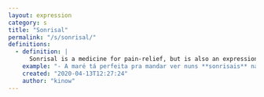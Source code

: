 ```yaml
---
layout: expression
category: s
title: "Sonrisal"
permalink: "/s/sonrisal/"
definitions:
  - definition: |
      Sonrisal is a medicine for pain-relief, but is also an expression that means "skimboarding".
    example: "- A maré tá perfeita pra mandar ver nuns **sonrisais** na praia. [Bora](/b/bora/) lá?"
    created: "2020-04-13T12:27:24"
    author: "kinow"
---
```

